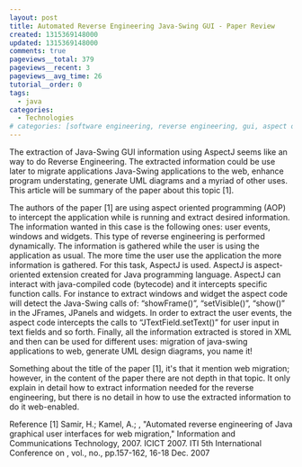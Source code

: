 ```yaml
---
layout: post
title: Automated Reverse Engineering Java-Swing GUI - Paper Review
created: 1315369148000
updated: 1315369148000
comments: true
pageviews__total: 379
pageviews__recent: 3
pageviews__avg_time: 26
tutorial__order: 0
tags:
  - java
categories:
  - Technologies
# categories: [software engineering, reverse engineering, gui, aspect oriented programming, aspectj, dynamic analysis, paper review]
---
```

The extraction of Java-Swing GUI information using AspectJ seems like an way to do Reverse Engineering. The extracted information could be use later to migrate applications Java-Swing applications to the web, enhance program understating, generate UML diagrams and a myriad of other uses. This article will be summary of the paper about this topic [1].
<!--More-->

The authors of the paper [1] are using aspect oriented programming (AOP) to intercept the application while is running and extract desired information. The information wanted in this case is the following ones: user events, windows and widgets. This type of reverse engineering is performed dynamically. The information is gathered while the user is using the application as usual. The more time the user use the application the more information is gathered. For this task, AspectJ is used. AspectJ is aspect-oriented extension created for Java programming language. AspectJ can interact with java-compiled code (bytecode) and it intercepts specific function calls.  For instance to extract windows and widget the aspect code will detect the Java-Swing calls of: “showFrame()”, “setVisible()”, “show()” in the JFrames, JPanels and widgets. In order to extract the user events, the aspect code intercepts the calls to “JTextField.setText()” for user input in text fields and so forth. Finally, all the information extracted is stored in XML and then can be used for different uses: migration of java-swing applications to web, generate UML design diagrams, you name it!

Something about the title of the paper [1], it's that it mention web migration; however, in the content of the paper there are not depth in that topic. It only explain in detail how to extract information needed for the reverse engineering, but there is no detail in how to use the extracted information to do it web-enabled.

Reference
[1] Samir, H.; Kamel, A.; , "Automated reverse engineering of Java graphical user interfaces for web migration," Information and Communications Technology, 2007. ICICT 2007. ITI 5th International Conference on , vol., no., pp.157-162, 16-18 Dec. 2007
